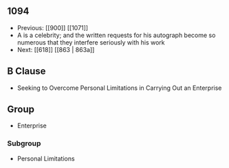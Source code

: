 ## 1094
- Previous: [[900]] [[1071]] 
- A is a celebrity; and the written requests for his autograph become so numerous that they interfere seriously with his work
- Next: [[618]] [[863 | 863a]] 

## B Clause
- Seeking to Overcome Personal Limitations in Carrying Out an Enterprise

## Group
- Enterprise

### Subgroup
- Personal Limitations

